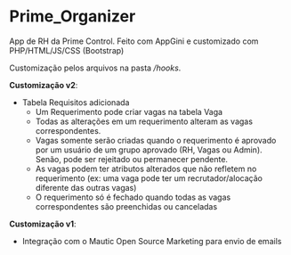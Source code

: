 # Prime_Organizer
App de RH da Prime Control. Feito com AppGini e customizado com PHP/HTML/JS/CSS (Bootstrap)

Customização pelos arquivos na pasta _/hooks_.

**Customização v2**:
- Tabela Requisitos adicionada
  - Um Requerimento pode criar vagas na tabela Vaga
  - Todas as alterações em um requerimento alteram as vagas correspondentes.
  - Vagas somente serão criadas quando o requerimento é aprovado por um usuário de um grupo aprovado (RH, Vagas ou Admin). Senão, pode ser rejeitado ou permanecer pendente.
  - As vagas podem ter atributos alterados que não refletem no requerimento (ex: uma vaga pode ter um recrutador/alocação diferente das outras vagas)
  - O requerimento só é fechado quando todas as vagas correspondentes são preenchidas ou canceladas

**Customização v1**:
- Integração com o Mautic Open Source Marketing para envio de emails
